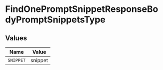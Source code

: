 # FindOnePromptSnippetResponseBodyPromptSnippetsType


## Values

| Name      | Value     |
| --------- | --------- |
| `SNIPPET` | snippet   |